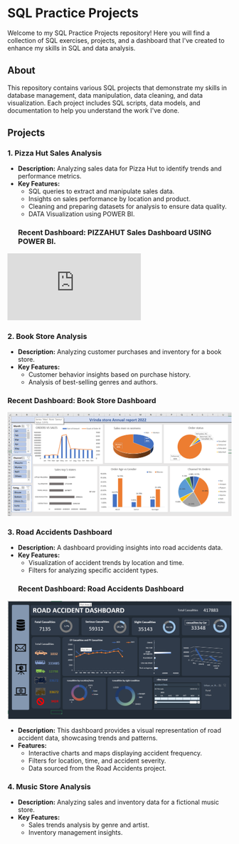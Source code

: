 # SQL Practice Projects

Welcome to my SQL Practice Projects repository! Here you will find a collection of SQL exercises, projects, and a dashboard that I've created to enhance my skills in SQL and data analysis.


## About

This repository contains various SQL projects that demonstrate my skills in database management, data manipulation, data cleaning, and data visualization. Each project includes SQL scripts, data models, and documentation to help you understand the work I've done.

## Projects

### 1. Pizza Hut Sales Analysis
- **Description:** Analyzing sales data for Pizza Hut to identify trends and performance metrics.
- **Key Features:**
  - SQL queries to extract and manipulate sales data.
  - Insights on sales performance by location and product.
  - Cleaning and preparing datasets for analysis to ensure data quality.
  - DATA Visualization using POWER BI.
  ### Recent Dashboard: PIZZAHUT Sales Dashboard USING POWER BI.
![Pizzahut sales Dashboard](https://github.com/TasmiyaChaman/PracticeSQL/blob/main/pizzahut%20sales%20dashboard.pdf)


### 2. Book Store Analysis
- **Description:** Analyzing customer purchases and inventory for a book store.
- **Key Features:**
  - Customer behavior insights based on purchase history.
  - Analysis of best-selling genres and authors.
### Recent Dashboard: Book Store Dashboard
![Pizzahut sales Dashboard](https://github.com/TasmiyaChaman/PracticeSQL/blob/main/Book%20store%20Dashboard.png)


### 3. Road Accidents Dashboard
- **Description:** A dashboard providing insights into road accidents data.
- **Key Features:**
  - Visualization of accident trends by location and time.
  - Filters for analyzing specific accident types.
  ### Recent Dashboard:  Road Accidents Dashboard
![Pizzahut sales Dashboard](https://github.com/TasmiyaChaman/PracticeSQL/blob/main/Road%20Accidents%20Dashboard.png)
- **Description:** This dashboard provides a visual representation of road accident data, showcasing trends and patterns.
- **Features:**
  - Interactive charts and maps displaying accident frequency.
  - Filters for location, time, and accident severity.
  - Data sourced from the Road Accidents project.

### 4. Music Store Analysis
- **Description:** Analyzing sales and inventory data for a fictional music store.
- **Key Features:**
  - Sales trends analysis by genre and artist.
  - Inventory management insights.



